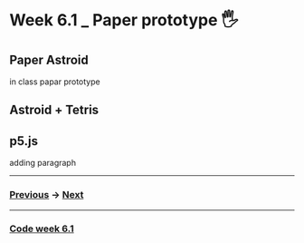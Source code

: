 # Week 6.1 _ Paper prototype :raised_hand_with_fingers_splayed:

## Paper Astroid 

in class papar prototype

## Astroid + Tetris


## p5.js

adding paragraph

-------------------------------------------------
### [Previous](https://github.com/napasornc/c0dew0rd/tree/master/week%2005) -> [Next](https://github.com/napasornc/c0dew0rd/tree/master/week%2006.2) 
-------------------------------------------------
### [Code week 6.1]() 

